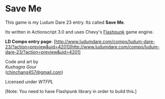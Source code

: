 Save Me
====

This game is my Ludum Dare 23 entry. Its called **Save Me**.

Its written in Actionscript 3.0 and uses Chevy's [Flashpunk](http://flashpunk.net/) game engine.


**LD Compo entry page**: [http://www.ludumdare.com/compo/ludum-dare-23/?action=preview&uid=4201](http://www.ludumdare.com/compo/ludum-dare-23/?action=preview&uid=4201)


Code and art by  
*Kushagra Gour*  
(chinchang457@gmail.com)

Licensed under *WTFPL*

[Note: You need to have Flashpunk library in order to build this.]
